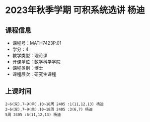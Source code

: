 # 2023年秋季学期 可积系统选讲 杨迪






## 课程信息

- 课程号：MATH7423P.01
- 学分：4
- 教学类型：理论课
- 开课单位：数学科学学院
- 课程类别：博士
- 课程层次：研究生课程

## 上课时间

```
2~6(双),7~9(单),10~18周 2405 :1(11,12,13) 杨迪
2~6(双),7~9(单),10~18周 2405 :3(6,7) 杨迪
5周 2405 :6(11,12,13) 杨迪
```

